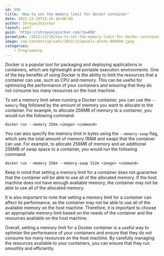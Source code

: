 ```yaml
---
id: 898
title: 'How to set the memory limit for docker container'
date: 2022-12-29T15:26:16+00:00
author: ShreyasJejurkar
layout: post
guid: 'https://shreyasjejurkar.com/?p=898'
permalink: /2022/12/29/how-to-set-the-memory-limit-for-docker-container/
image: /wp-content/uploads/2022/12/pexels-photo-906494.jpeg
categories:
    - Programming
---
```


Docker is a popular tool for packaging and deploying applications in containers, which are lightweight and portable execution environments. One of the key benefits of using Docker is the ability to limit the resources that a container can use, such as CPU and memory. This can be useful for optimizing the performance of your containers and ensuring that they do not consume too many resources on the host machine.

To set a memory limit when running a Docker container, you can use the `--memory` flag followed by the amount of memory you want to allocate to the container. For example, to allocate 256MB of memory to a container, you would run the following command:  
  
`docker run --memory 256m <image> <command>`  
  
You can also specify the memory limit in bytes using the `--memory-swap` flag, which sets the total amount of memory (RAM and swap) that the container can use. For example, to allocate 256MB of memory and an additional 256MB of swap space to a container, you would run the following command:  
  
`docker run --memory 256m --memory-swap 512m <image> <command>`

Keep in mind that setting a memory limit for a container does not guarantee that the container will be able to use all of the allocated memory. If the host machine does not have enough available memory, the container may not be able to use all of the allocated memory.

It is also important to note that setting a memory limit for a container can affect its performance, as the container may not be able to use all of the available memory on the host machine. Therefore, it is important to choose an appropriate memory limit based on the needs of the container and the resources available on the host machine.

Overall, setting a memory limit for a Docker container is a useful way to optimize the performance of your containers and ensure that they do not consume too many resources on the host machine. By carefully managing the resources available to your containers, you can ensure that they run smoothly and efficiently.